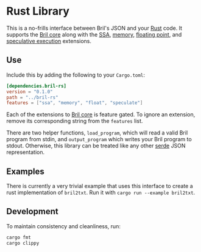 Rust Library
============

This is a no-frills interface between Bril's JSON and your [Rust][] code. It supports the [Bril core][core] along with the [SSA][], [memory][], [floating point][float], and [speculative execution][spec] extensions.

Use
---

Include this by adding the following to your `Cargo.toml`:

```toml
[dependencies.bril-rs]
version = "0.1.0"
path = "../bril-rs"
features = ["ssa", "memory", "float", "speculate"]
```

Each of the extensions to [Bril core][core] is feature gated. To ignore an extension, remove its corresponding string from the `features` list.

There are two helper functions, `load_program`, which will read a valid Bril program from stdin, and `output_program` which writes your Bril program to stdout. Otherwise, this library can be treated like any other [serde][] JSON representation.

Examples
---

There is currently a very trivial example that uses this interface to create a rust implementation of `bril2txt`. Run it with `cargo run --example bril2txt`.

Development
-----------

To maintain consistency and cleanliness, run:

```bash
cargo fmt
cargo clippy
```

[rust]: https://www.rust-lang.org
[serde]: https://github.com/serde-rs/serde
[core]: ../lang/core.md
[ssa]: ../lang/ssa.md
[memory]: ../lang/memory.md
[float]: ../lang/float.md
[spec]: ../lang/spec.md
